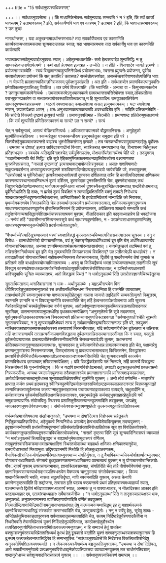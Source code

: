 +++
title = "15 सर्वथानुपपत्त्यधिकरणम्"

+++
।। सर्वथाऽनुपपत्तेश्च ।। किं माध्यमिकेनोक्त्तः सर्वशून्यवादः सम्भवति ? न ? इति, किं सर्वं कार्य्यं भावरूपम् ? उताभावरूपम् ? इति, सर्वकार्येष्वपि भाव एव कारणम् ? उताभाव ? इति, किं भावान्तरमभावरूपम् ? उत तुच्छं

नामार्थान्तरम् । यदा अतुच्छनामाऽर्थान्तरमभावः? तदा सवर्कार्येप्वभाव एव कारणमिति कार्य्यस्याप्यभावात्मकतया शून्यवादःउपपन्नः स्यात्; यदा भावान्तरमभावः तदा सर्वकार्येषु भाव एव कारणमिति कार्यस्यापि

भावरूपत्वात्सर्वशून्यवादोऽनुपपन्नः स्यात् । अहेतुस्नाध्यतयेति- सतो हेत्वसावादेव शून्यसिद्धिः न तु साधकहेत्वन्तरापेक्षयेत्यर्थः । कथं सतो हेत्वभाव इत्यत्राह - तच्चेति । न हीति - विनाशादेव जायते इत्यर्थः । प्रयोजनाभावाच्चेति - स्वयं विद्यामानत्वादुत्पत्तिनैरपेक्ष्यं प्रयोजनाभावः, स्वसत्ता ह्मुत्पत्तेः प्रयोजनम्, पूर्वमेव सत्त्वान्नोत्पत्त्या प्रयोजनं किं सत् उत्पत्तिः? उतासतः? सच्चेन्नोत्पत्त्यपेक्षा, असच्चेच्छशविषाणवन्नोत्पत्तिग्ति भावः । न चेत्यादि ब्रलाशानयादिवाछगिराकाणम् पूर्वपक्षगुपसंहरति । अत इति - सर्वथाशब्देन प्रमाणविकल्पानुपपत्तिः प्रमेयविकल्पानुपपत्तिधतु विवक्षित । तत्र प्रमेयं विकल्पयति ।किं भवानिति - अन्यथा वा - किमुभयात्मकत्वेन ? उतानुभयात्मकत्वेनेत्यर्थः । उभयात्मकत्वेऽनुभयात्मकत्वे छावस्थान्तरापत्तिरेवोक्त्ता स्यात्,लोकप्रतीत्या पराभ्युपगमप्रकारेण वा सत्त्वासत्त्वयोरवस्थाविशषेरूपत्वात्,न हि शून्यवादिनः उभयुपकारतिरेकेण साधनदूषणव्यवहारसम्भवः । घटत्वं स्वपक्षयासत् कपालापेक्षया असत् इत्युभयात्मकम् । घटः स्वापेक्षया नासन्, कपालापेक्षया असन् । अतः अनुभयात्मकत्वमकत्वमपि अवस्थाविशेष इति । सदिति प्रतिजानतेवेति - किं सदिति विकल्पो दृष्टार्थ इत्युक्त्तं भवति । प्रमाणनुपपत्तिमाह - किञ्चेति । प्रमाणशब्दः प्रतितेरप्युपलक्षणार्थः । किं सर्वं शून्यमिति प्रमितिस्तत्कारणं वा सत्यं? उत न सत्यं? । सत्यं

चेत् न सर्वशून्यत्वं, असत्यं चेन्नितरामित्यर्थः । अधिकरणत्रयात्मको बौद्धमतनिरासः । अणुहेतुको मूतमौतिकसंहतिरूपः । स्कन्धहेतुकः पञ्चस्कन्धीरूप इत्युभयहेतुकः समुदाय इति परे । चित्तचैत्तहेतुकञ्चाभजयन्तरो बाह्यश्च भूतभौतिकसंगात् इत्यपरे । तत्र प्चस्कन्धीरूपसमुदायानदरहेतुः पूर्वोक्त्तः । उभयथा च दोषात्' इत्यत्र आविद्यारागादीनां विनाशः, सपरिकरात् सम्यग्ज्ञानात् चेत्, विनाशस्य निर्हेतुकत्व प्रतिज्ञाभङ्गः । स्वयमेव अतिद्याविनाशश्चेत् सर्वमुक्त्तिप्रसंगः, मोक्षमार्गोपदेशानर्थक्यं चेति परे । तदयुक्त्तम् "उदासीनानामपि चैवं सिद्धिः' इति सूत्रे ऐहिकामुष्मिकफलसाधनप्रवृत्तिवैयर्थ्यस्य वक्ष्यमाणतया पुनरुक्त्तिप्रसंगात्, "नासतो दृष्टत्वात्' इत्यत्राभावाद्भावोत्पत्तिरनुपपन्ना । असतः शशविषाणादेः सदुत्पत्त्यदर्शनात् अभावादुत्पत्त्यभ्युपगमे शशविषाणादिभ्योऽप्यङ्कुरादयो जायेरन्निति परे, तच्चायुक्त्तम् "उत्तरोत्पादे च पूर्वनिरोधात्' इत्यत्रैवाभाद्भावोत्पत्तौ दूषणस्य दर्शितत्वात् तत्रैव हि कार्योत्पत्तिदशायां क्षणिकस्य कारणस्यावस्थानाभावनिबन्धनं दूषणं दर्शितम्, दूषणभेदान्न पुनरुक्त्तिरिति चेन्न, दूषणभेदाभावात् कथं चिद्दूषणभेदोत्पेक्षणेऽप्यभावाद् भावोत्पत्त्यनुबन्धितया सवर्स्य दूषणस्यैकसूत्राभिप्रेतत्वसम्भवात् शब्दविरोधाभावात्; पूर्वनिरोधादिति हि शब्दः, न ह्यत्रेदं दूषणं विवक्षितं न त्वन्याद्विवक्षितमिति वक्त्तुं शक्यते निरोधस्य शाब्दत्वात्तनुबन्धिदूषणत्याभिब्रेतत्वाच्च, आभिप्रायिकत्वे हि इयदेवाभिप्रेतव्यं नान्यदिति को निवारकः, पृथन्योगकरणमेव निवातकमिति चेन्न तस्यार्थान्तरपरत्वेन प्रयोजनवत्तरत्वात्, क्षणिकत्वप्रयुक्त्तदूषणस्य साधारणत्वादसाधरणदूषणेन इौत्रान्तिकनिरसनं हि प्रयोजनवत्तरम्, अपेक्षितस्य शाब्दत्वे सम्भवति कथं तदुपेक्षणेनान्यश्रासिद्धानपेक्षितार्थान्तरपरत्वाश्रयणं युक्त्तम्, नीलादिराकार इति पदद्वयाध्याहारेण हि भवद्योजना ः नन्वेवं तर्हि "उदासीनाना'मित्यनन्तरसूत्रे कथं साधारणदूषणोक्त्तिः, न - परपक्षेप्वसाधारणदूषणान्वितेषु साधारणदूषणमप्यनुसन्धेयमिति प्रदर्शनार्थत्वात्तदुक्त्तेः,

"वैधर्म्याच्चे'त्यादिसूत्रव्याख्यानं परषां स्वपक्षविरुद्धं कृत्स्नप्रपञ्चमिथ्यात्वनिरासकत्वात्तस्य सूत्रस्य । ननु न विरोधः - ज्ञानार्थयोरभेदो योगाचाराभिमतः, वयं तु भेदमङ्गीकृत्यार्थमिथ्यात्वं ब्रूम इति चेत् अर्थमिथ्यात्वस्यैव योगाचाराभिमतत्वात्, अन्यथा ज्ञानमिथ्यात्वार्थसत्यत्वयोरन्यतरप्रसंगात् । नन्वर्थतुच्छत्वं तदभिमतं वयं तु तन्निरासेनानिर्वाच्यत्वं ब्रूम इति चेत् तुच्छत्वमिति किमप्रतरतत्वं विवक्षितम्? उत प्रतीतत्वेऽपि बाधार्हत्वं? । न तावदप्रतीतत्वं योगाचाराभिमतं सहोपलम्भनियमस्य तैरुच्यमानत्वात्, द्वितीये तु शब्दवैषम्यमेव तेषां युष्माकं च प्रतीतत्वे सति बाधार्हत्वस्योभयाभिमतत्वाच्च । अस्तु वा किञ्चिद्वैषम्यं भवतां ग्रन्थेप्वन्यग्रन्थात् तदानीमपि सूत्रं विरुद्धम् कारणदोषवाधकप्रत्यययोरनिर्वाच्यपक्षेऽप्युपाधित्वोपपत्तेरविशिष्टत्वात्, न ह्यनिर्वाच्यपक्षास्पर्शी कश्चिदुपाधिः सूत्रितः व्याख्यातश्च, अतो विरुद्धत्वं स्थितं " न भावोऽनुपलब्धे'रिति उत्तरोत्तरज्ञानवैचित्र्यहेतुतया

सुगताभिमतानाम् अनादिवासनानां न भावः - अर्थानुपलब्धेः । यद्वाऽर्थेनाश्रयेण विना धीवैचित्र्यहेतुभूतवासनानुपलब्धे श्च अर्थोपलब्धिनिबन्धना स्थिराश्रयनिष्ठा हि वासनेति व्याख्यातम्, तत्रार्थाभावेऽपि स्वप्नानुभवजन्याः पाश्चात्यस्मृतिहेतुभूता वासना जायन्ते तद्वदिहापि सम्भवतीत्युक्त्ते किमुत्तरम्, स्वाप्नानि ज्ञानानि च न विषयशून्यानीति वक्त्तव्यमिति चेत् तर्हि हेत्वन्तरसापेक्षयोजनाया अपि सूत्रस्य नैरपेक्ष्यसिद्धयर्थं चरमहेतुविषयतया वर्णनं युक्त्तम्, अतोऽर्थशून्यज्ञानानमनुपलब्धिपराहतत्वप्रतिपादनपरं सूत्रमिदम्, वासनानामाश्रयानुपलब्धेरिह पृथक्कथनमपेक्षितम् "अनुस्मृतेश्चे'ति सूत्रे तदवगमात्, पूर्वानुमवजनितसस्काराश्रयतस्य स्थिरस्याभावे प्रतिसन्धानानुपपत्तिस्तत्रावगता "सर्वथानुपपत्ते'श्चेति सूत्रमपि सुगतमात्रविषयम्, न तु शून्यवादप्रतिक्षेपपरं तस्य तु सर्वप्रमाणविरुद्वत्वान्निरसनानादर इति परे, तदयुक्त्तं - नास्तिक्यकाष्ठागतस्यासत्तर्काकरस्य तस्यावश्यं निरसनीयत्वात्, यदि सर्वप्रमाणविरोधेन दुर्वलतया न तन्निरासः तर्हि पक्षान्तराणामपि तत्तत्प्रत्यनीकप्रमाणविरुद्धतया दुर्बलत्वात्तन्निरासस्यानादरणीयता किं न स्यात्, वस्तुतो दुर्बलत्वेऽप्यापाततः प्राबल्यप्रतीतेस्तन्निरसनीयत्वमिति चेत्तच्छन्यवादेऽपि तुल्यम्, पक्षान्तराणां कतिपयप्रमाणानुनुण्यात्प्राबल्यावभासः, शून्यवादस्य तु सर्वप्रमाणविरोधान्न प्राबलनयावभास इति चेत्, पक्षान्तरेषु प्रमाणानुगुणांशस्य निरसनमशक्यम्, विरुद्भांशस्य तु प्राबल्यावभासाभावात् किन्निरसनेन, विरुद्धांशस्य प्रमाशविरोधनिमित्तदौर्बल्यस्यापाततोऽतवभासात्तज्ज्ञाबनमपेक्षितमिति चेत् शून्यवादस्यापि कात्स्येन प्रमाणविरोधस्य ज्ञाप्यत्वात् तन्निरसनमपेक्षितम् । यदि विरुद्धैकदेशमपि मतं निास्यते, तर्हि कार्त्स्ये विरुद्धस्य निरसनीयत्वं किं पुनर्न्यायसिद्धम् । किं च यद्यपि प्रमाणविरोधोऽभासते, तथाऽपि दतुक्त्तकुतर्काणां प्रबलत्वभ्रमो निरपकरणीयः, अन्यथा ज्वालामेदयुक्त्तया तदैक्यज्ञानस्येव प्रमाणज्ञानानामपि भ्रान्तित्वशङ्काप्रसंगात्, अतोऽपेक्षितत्वाच्छब्दानुरोधाच्च शून्यवादप्रतिक्षेपपरमिदं सूत्रमिति युक्त्तम् । अन्ये त्वेवं वर्णयन्ति - मातृशरीरं प्राप्तात् कर्मणः प्रथमं हृदयवस्तु स्वीन्त्रियपुरुषेन्द्रिययोदन्यतरसचिवोऽष्टद्रव्यकलाप्रस्तदनन्तरं चित्तमप्युत्पद्यते तस्माचितचत्तात्पूर्वत्माच्च कलापान्मातृयुक्त्ताहाराच्च यथायथमष्टद्रव्यकलाप उत्पद्यते, चक्षुतादीनि च, कर्मशाबादश्च पूर्वकर्मवासितविलक्षणचित्तसन्तानपरः, एवमुभयहेतुके कर्ममातृभुक्त्ताहारहेतुकेऽपि गर्भे समुदायस्याप्राप्तिः संयोजयितुः स्थिरस्य प्रशासितुरीश्वरस्यानभ्युपगमादिति तदयुक्त्तम्, परपक्षेषु जगत्कारणानुपपत्तेर्वक्त्तव्यत्वात् । संयोजकेश्वरानभ्युपगण्यूपहेतोः कृत्स्नजगदुत्पत्तिप्रतिक्षेपकस्य

गर्भस्थपेहमात्रविषयतया संखोचानुपपत्तेः, "उभयथा च दोषा'दित्यत्र निरोधस्य सहेतुकत्वे निर्हेतुकत्वप्रतिज्ञाविरोध, अहेतुकत्वे नित्यनिरोधः प्रसज्येत् हेत्वभावविशेषादित्युक्त्तम् तदप्वयुक्त्तम् - इदृशानामन्येषामपि प्रध्वंसविषयदूषणानां प्रतिसंख्यंप्रतिसंख्यानिरोधप्रतिक्षेपक सूत्र एव विवक्षितत्वोपपत्तेः, कार्यकारणतुच्छताविषयदूणस्यात्रविवक्षितत्वोपपक्षेश्च, "नासतो दृष्टत्वा'दिति सूत्रं शून्यवादिनिरासपरं व्याख्यातं "न भावोऽनुपलब्धे'रित्यादिसूत्रद्वयं च बाह्यार्थानुमेयताव्युदासपरं वर्णितम्, तदयुक्त्तंस्वारसिकक्रमाभावात्प्रत्यक्षादिना स्थिरतयोपलब्धा बाह्यार्थाः क्षणिकाः क्षणिकाश्चानुमेया, उभयविधाश्चार्था मिथ्याभूताः तद्विषयज्ञानमपि मिथ्येति हि लोकबुध्द्यवतरणकमः, वैभाषिकसौत्रान्तिकयोर्वाहायार्थस्थितत्वाभ्युपगमाच्च संगतिर्युक्त्ता, न तु वैभाषिकमाध्यमिकयोर्वाह्यार्थानभ्युपगमाद् योगाचारभाध्यमिकयोः संगतत्वे बुध्द्यवतरणकमान्माध्यमिकस्य पाश्चत्यत्वं युक्त्तम् न तु योगाचारसौत्रान्तिकयोः पौवर्ापर्यं युक्त्तम् उक्त्तसंगत्यभावात्, ज्ञानास्तित्वसाम्यात्, संगतिरिति चेत् तर्हि पौर्वापर्यविपर्ययो युक्त्तः, ज्ञानास्तित्वसाम्यस्यार्थसद्भावप्रतिषधरूपेण वैषम्यस्य चानुगुणतया संगतेर्वक्त्तव्यत्वात् । किञ्च शब्दानौचित्यमपि भवति, नासतः सदुत्पत्तिर्दृष्टा, नापि स्वयमसदिति युक्त्तम्, असतः केनापि प्रमाणेनादृष्टत्वादिति हि तद्योजना, तत्रासत इति पदस्य षष्ठयन्तत्वे प्रथमं प्रतिज्ञावाक्यमध्याहार्य्यं स्यात्, पञ्चम्यन्तत्वे द्वितीयं मतिज्ञावाक्यमध्याहार्य्यं स्यात्, अस्माकं तु न वाक्याध्याहारः, न नीलादिरसत आकार इति पदद्वयाध्याहार एव, एतावांश्चाध्याहारः सर्वेषानवर्जनीयः । "न भावोऽनुपलब्ध"रिति न तादृशस्याप्रत्यक्षस्य भावः, अनुपलब्धेः अनुपलभ्यमानस्य व्याप्तिग्रहणायोगादिति वर्णितं तदयुक्त्तम् नित्यातीन्द्रियाणामिन्द्रियादीनामनुमानाभावप्रसंगात् तेषु कल्पकमनन्यथासिद्धम् इह तु बाह्यार्थकल्पकं ज्ञानवैचित्र्यमन्यथासिद्धं संस्कारेण तत्सम्भवादिति चेन्न, उत्सूत्रत्वाद्धेतोः । ननु न सर्वेषु हेतुः, सूत्रेषु शाब्दः - अभिप्रेतहेतुभिराकाङ्क्षापूरणस्य सर्वव्याख्यातृसम्मतत्वादिति चेत्, सत्यम् निर्दिष्टहेतुर्यैरुपपादकैर्विना न स्थिरीभवति तेषामभिप्रेतत्वं युक्त्तं निर्दिष्टहेतूपयोगित्वात्, कण्ठोक्त्तहेतुदौस्थ्येन तत्परिहारनुपयोगिहेत्वन्तरस्याभिप्रेतत्वकल्पनमनुपपन्नम्, न हि सम्यञ्चं हेतुं वाचकेन वक्त्तुमशक्नुवंस्तस्याभिप्रेततासिध्यर्थं दुःस्थं हेतुं इूत्रकारो वदतीति युक्त्तं शश्वदनुपलब्धस्याशक्यानुमानत्वं हि दुःस्थम् कल्पकहेत्वन्यथासिद्धिरेव हि सम्यभयुक्त्तिः "सर्वथाऽनुपपक्षेश्चे'ति निर्देशश्च विकल्पितशिरोभेदेषु अनुपपत्तेर्विवक्षितत्वमवगमयति । न त्वेकस्वरूपस्यैवार्थस्य बह्वनुपपत्तियुक्त्तत्वम्, "उभयथा च दोषा'दितिवत्, अतो रूपादीनामनुमेयत्वे प्रत्यक्षानुभवविरोधाद्यनेकोपपत्तिपरतया व्याख्यानमयुक्त्तम् तत्र चार्थसंगतिवशात् शब्दानुरोधाच्च सर्वशून्यवादनिरासपरत्वं युक्त्तम् ।। ।। सर्वथानुपपत्त्यधिकरणं समाप्तम् ।।

